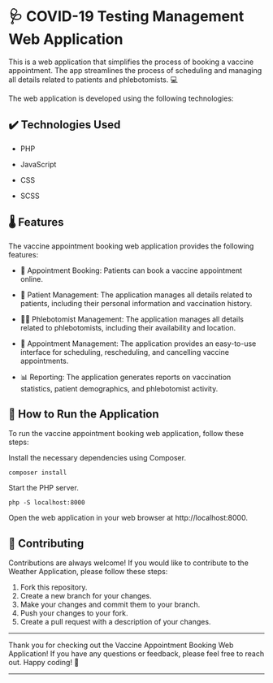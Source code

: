 # 🩺 COVID-19 Testing Management Web Application

This is a web application that simplifies the process of booking a vaccine appointment. The app streamlines the process of scheduling and managing all details related to patients and phlebotomists. 💻


The web application is developed using the following technologies:

## ✔️ Technologies Used

- PHP

- JavaScript

- CSS

- SCSS

## 🌡️ Features

The vaccine appointment booking web application provides the following features:

- 📅 Appointment Booking: Patients can book a vaccine appointment online.

- 🏥 Patient Management: The application manages all details related to patients, including their personal information and vaccination history.

- 👨‍⚕️ Phlebotomist Management: The application manages all details related to phlebotomists, including their availability and location.

- 📆 Appointment Management: The application provides an easy-to-use interface for scheduling, rescheduling, and cancelling vaccine appointments.

- 📊 Reporting: The application generates reports on vaccination statistics, patient demographics, and phlebotomist activity.

 
## 🚀 How to Run the Application

To run the vaccine appointment booking web application, follow these steps:

Install the necessary dependencies using Composer.

`composer install`

Start the PHP server.

`php -S localhost:8000`

Open the web application in your web browser at http://localhost:8000.


## 🤝 Contributing

Contributions are always welcome! If you would like to contribute to the Weather Application, please follow these steps:

1. Fork this repository.
2. Create a new branch for your changes.
3. Make your changes and commit them to your branch.
4. Push your changes to your fork.
5. Create a pull request with a description of your changes.

---

Thank you for checking out the Vaccine Appointment Booking Web Application! If you have any questions or feedback, please feel free to reach out. Happy coding! 🎉

---


